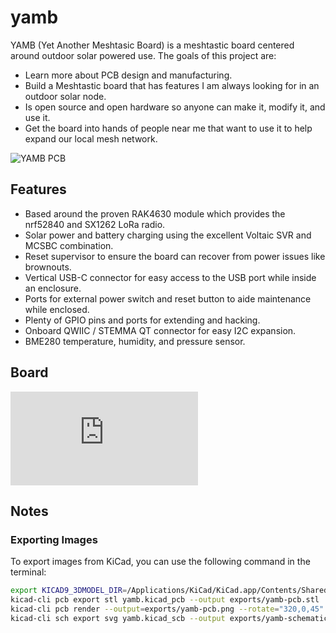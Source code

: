 # yamb

YAMB (Yet Another Meshtasic Board) is a meshtastic board centered around outdoor solar powered use. The goals of this project are:

* Learn more about PCB design and manufacturing.
* Build a Meshtastic board that has features I am always looking for in an outdoor solar node.
* Is open source and open hardware so anyone can make it, modify it, and use it.
* Get the board into hands of people near me that want to use it to help expand our local mesh network.

![YAMB PCB](https://raw.githubusercontent.com/andyshinn/yamb/main/exports/yamb-pcb.png)

## Features

* Based around the proven RAK4630 module which provides the nrf52840 and SX1262 LoRa radio.
* Solar power and battery charging using the excellent Voltaic SVR and MCSBC combination.
* Reset supervisor to ensure the board can recover from power issues like brownouts.
* Vertical USB-C connector for easy access to the USB port while inside an enclosure.
* Ports for external power switch and reset button to aide maintenance while enclosed.
* Plenty of GPIO pins and ports for extending and hacking.
* Onboard QWIIC / STEMMA QT connector for easy I2C expansion.
* BME280 temperature, humidity, and pressure sensor.

## Board

![YAMB Board](https://raw.githubusercontent.com/andyshinn/yamb/main/exports/yamb-pcb.stl)

## Notes

### Exporting Images

To export images from KiCad, you can use the following command in the terminal:

```bash
export KICAD9_3DMODEL_DIR=/Applications/KiCad/KiCad.app/Contents/SharedSupport/3dmodels
kicad-cli pcb export stl yamb.kicad_pcb --output exports/yamb-pcb.stl
kicad-cli pcb render --output=exports/yamb-pcb.png --rotate="320,0,45" --perspective --pan "0,2,0" --quality high yamb.kicad_pcb
kicad-cli sch export svg yamb.kicad_scb --output exports/yamb-schematic.svg
```

